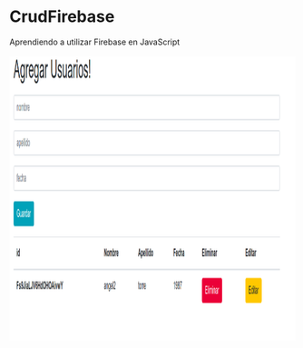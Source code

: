 # CrudFirebase
Aprendiendo a utilizar Firebase en JavaScript
<br>
<br>
<img src="https://github.com/angelleoneltorrelopez/CrudFirebase/blob/master/Captura%20de%20pantalla.png" width="900" height="500"/>
